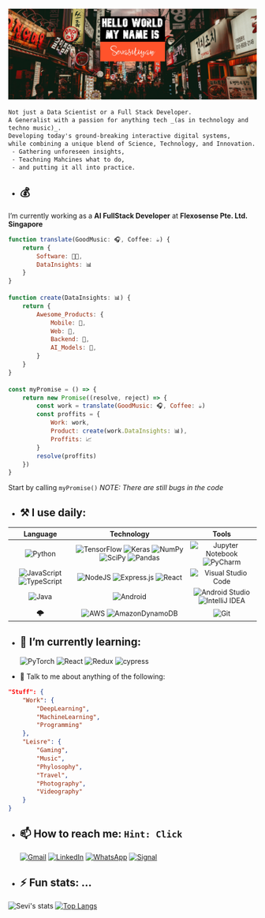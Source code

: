 ![Header image](https://github.com/Sevastiyan/Sevastiyan/blob/main/sava-bobov-eVa2FK83K6w-unsplash-Sevi.jpg)

    Not just a Data Scientist or a Full Stack Developer. 
    A Generalist with a passion for anything tech _(as in technology and techno music)_. 
    Developing today's ground-breaking interactive digital systems, 
    while combining a unique blend of Science, Technology, and Innovation.
     - Gathering unforeseen insights,
     - Teachning Mahcines what to do,
     - and putting it all into practice.
    

- ## :moneybag: 
I’m currently working as a **AI FullStack Developer** at **Flexosense Pte. Ltd. Singapore**
```javascript
function translate(GoodMusic: 🎧, Coffee: ☕) { 
    return { 
        Software: 👨‍💻, 
        DataInsights: 📊 
    } 
}

function create(DataInsights: 📊) {
    return {
        Awesome_Products: {
            Mobile: 📱,
            Web: 📄,
            Backend: 🧮,
            AI_Models: 🤖,
        }
    }
}

const myPromise = () => {
    return new Promise((resolve, reject) => {
        const work = translate(GoodMusic: 🎧, Coffee: ☕)
        const proffits = {
            Work: work,
            Product: create(work.DataInsights: 📊),
            Proffits: 📈
        }
        resolve(proffits)
    })
}
```
Start by calling `myPromise()` *NOTE: There are still bugs in the code*


- ## :hammer_and_pick: I use daily: 

| Language | Technology | Tools |
|  :-----------:  |  :------:  |  :----:  |
|![Python](https://img.shields.io/badge/python-3670A0?style=for-the-badge&logo=python&logoColor=ffdd54)|![TensorFlow](https://img.shields.io/badge/TensorFlow-%23FF6F00.svg?style=for-the-badge&logo=TensorFlow&logoColor=white) ![Keras](https://img.shields.io/badge/Keras-%23D00000.svg?style=for-the-badge&logo=Keras&logoColor=white) ![NumPy](https://img.shields.io/badge/numpy-%23013243.svg?style=for-the-badge&logo=numpy&logoColor=white) ![SciPy](https://img.shields.io/badge/SciPy-%230C55A5.svg?style=for-the-badge&logo=scipy&logoColor=%white) ![Pandas](https://img.shields.io/badge/pandas-%23150458.svg?style=for-the-badge&logo=pandas&logoColor=white)|![Jupyter Notebook](https://img.shields.io/badge/jupyter-%23FA0F00.svg?style=for-the-badge&logo=jupyter&logoColor=white) ![PyCharm](https://img.shields.io/badge/pycharm-143?style=for-the-badge&logo=pycharm&logoColor=black&color=black&labelColor=green)|
|![JavaScript](https://img.shields.io/badge/javascript-%23323330.svg?style=for-the-badge&logo=javascript&logoColor=%23F7DF1E) ![TypeScript](https://img.shields.io/badge/typescript-%23007ACC.svg?style=for-the-badge&logo=typescript&logoColor=white)|![NodeJS](https://img.shields.io/badge/node.js-6DA55F?style=for-the-badge&logo=node.js&logoColor=white) ![Express.js](https://img.shields.io/badge/express.js-%23404d59.svg?style=for-the-badge&logo=express&logoColor=%2361DAFB) ![React](https://img.shields.io/badge/react-%2320232a.svg?style=for-the-badge&logo=react&logoColor=%2361DAFB) |![Visual Studio Code](https://img.shields.io/badge/Visual%20Studio%20Code-0078d7.svg?style=for-the-badge&logo=visual-studio-code&logoColor=white)|
|![Java](https://img.shields.io/badge/java-%23ED8B00.svg?style=for-the-badge&logo=java&logoColor=white) |![Android](https://img.shields.io/badge/Android-3DDC84?style=for-the-badge&logo=android&logoColor=white)|![Android Studio](https://img.shields.io/badge/Android%20Studio-3DDC84.svg?style=for-the-badge&logo=android-studio&logoColor=white) ![IntelliJ IDEA](https://img.shields.io/badge/IntelliJIDEA-000000.svg?style=for-the-badge&logo=intellij-idea&logoColor=white)|
|🌩️|![AWS](https://img.shields.io/badge/AWS-%23FF9900.svg?style=for-the-badge&logo=amazon-aws&logoColor=white) ![AmazonDynamoDB](https://img.shields.io/badge/Amazon%20DynamoDB-4053D6?style=for-the-badge&logo=Amazon%20DynamoDB&logoColor=white)|![Git](https://img.shields.io/badge/git-%23F05033.svg?style=for-the-badge&logo=git&logoColor=white)|

- ## 🌱 I’m currently learning: 

    ![PyTorch](https://img.shields.io/badge/PyTorch-%23EE4C2C.svg?style=for-the-badge&logo=PyTorch&logoColor=white) ![React](https://img.shields.io/badge/react-%2320232a.svg?style=for-the-badge&logo=react&logoColor=%2361DAFB) ![Redux](https://img.shields.io/badge/redux-%23593d88.svg?style=for-the-badge&logo=redux&logoColor=white) ![cypress](https://img.shields.io/badge/-cypress-%23E5E5E5?style=for-the-badge&logo=cypress&logoColor=058a5e)
    
<!-- - 👯 I’m looking to collaborate on ... -->
<!-- - 🤔 I’m looking for help with ... -->
- 💬 Talk to me about anything of the following:

```json
"Stuff": {
    "Work": {
        "DeepLearning",
        "MachineLearning", 
        "Programming"
    },
    "Leisre": { 
        "Gaming",
        "Music",
        "Phylosophy",
        "Travel",
        "Photography",
        "Videography"
    }
}
```

- ## 📫 How to reach me: `Hint: Click`

    <a href="mailto: abc@example.com">![Gmail](https://img.shields.io/badge/Gmail-D14836?style=for-the-badge&logo=gmail&logoColor=white)</a>
    <a href="https://www.linkedin.com/in/sevastiyan-tsvetkov/">![LinkedIn](https://img.shields.io/badge/linkedin-%230077B5.svg?style=for-the-badge&logo=linkedin&logoColor=white)</a>
    <a href=https://wa.me/6596430016>![WhatsApp](https://img.shields.io/badge/WhatsApp-25D366?style=for-the-badge&logo=whatsapp&logoColor=white)</a>
    <a href=https://signal.me/#p/+6596430016>![Signal](https://img.shields.io/badge/Signal-%23039BE5.svg?style=for-the-badge&logo=Signal&logoColor=white)</a>

<!-- <img align='right' src='https://media.giphy.com/media/bcKmIWkUMCjVm/giphy.gif' width='200"'> -->

- ## ⚡ Fun stats: ...

![Sevi's stats](https://github-readme-stats.vercel.app/api?username=sevastiyan&count_private=true&hide=stars,contribs&show_icons=true&hide_border=true&bg_color=0d1117&text_color=c9d1d9&icon_color=58a6ff&title_color=58a6ff&custom_title=Sevi's%20stats) [![Top Langs](https://github-readme-stats.vercel.app/api/top-langs/?username=Sevastiyan&count_private=true&layout=compact&hide_border=true&bg_color=0d1117&text_color=c9d1d9&title_color=58a6ff)](https://github.com/sevastiyan/github-readme-stats)

